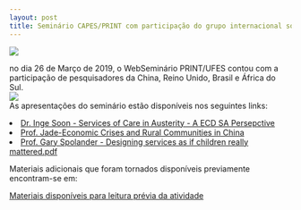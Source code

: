 ```yaml
---
layout: post
title: Seminário CAPES/PRINT com participação do grupo internacional sobre Primeira Infância
---
```



<img src="{{ site.baseurl }}/images/2019-03-26-capes-print-webseminar.png" class="fit image">

<p>no dia 26 de Março de 2019, o WebSeminário PRINT/UFES contou com a participação de pesquisadores da China, Reino Unido, Brasil e África do Sul.</br>
<img src="{{ site.baseurl }}/images/2019-03-26-capes-print-video.jpg" class="fit image">
<br/>
As apresentações do seminário estão disponíveis nos seguintes links:
<li><a href="{{ site.baseurl }}/images/2019-03-26-Inge-Soon-Services of Care in Austerity - A ECD SA Persepctive.pdf">Dr. Inge Soon - Services of Care in Austerity - A ECD SA Persepctive</a></li>
<li><a href="{{ site.baseurl }}/images/20190326-Jade-Economic Crises and Rural Communities in China.pdf"> Prof. Jade-Economic Crises and Rural Communities in China</a></li>
<li><a href="{{ site.baseurl }}/images/2019-03-26-Spolander - Designing services as if children really mattered.pdf">Prof. Gary Spolander - Designing services as if children really mattered.pdf</a></li>

Materiais adicionais que foram tornados disponíveis previamente encontram-se em:

<a href="https://professor.borges.net.br/s/2019-03-26-CAPESPrint-Materiais">Materiais disponíveis para leitura prévia da atividade </a>
<br/>

